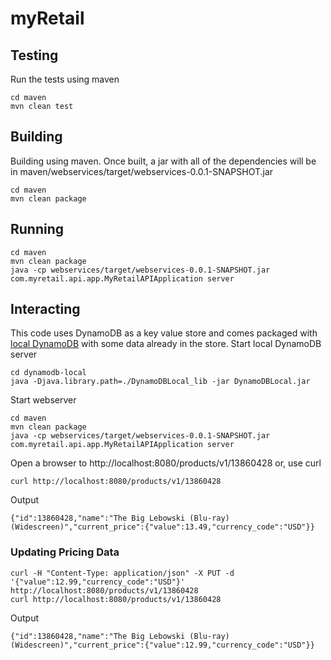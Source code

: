 # myRetail
## Testing
Run the tests using maven
```
cd maven
mvn clean test
```

## Building
Building using maven.  Once built, a jar with all of the dependencies will be in maven/webservices/target/webservices-0.0.1-SNAPSHOT.jar
```
cd maven
mvn clean package
```
## Running
```
cd maven
mvn clean package
java -cp webservices/target/webservices-0.0.1-SNAPSHOT.jar com.myretail.api.app.MyRetailAPIApplication server
```

## Interacting
This code uses DynamoDB as a key value store and comes packaged with [local DynamoDB](http://docs.aws.amazon.com/amazondynamodb/latest/developerguide/Tools.DynamoDBLocal.html) with some data already in the store.
Start local DynamoDB server
```
cd dynamodb-local
java -Djava.library.path=./DynamoDBLocal_lib -jar DynamoDBLocal.jar
```
Start webserver
```
cd maven
mvn clean package
java -cp webservices/target/webservices-0.0.1-SNAPSHOT.jar com.myretail.api.app.MyRetailAPIApplication server
```
Open a browser to http://localhost:8080/products/v1/13860428 or, use curl
```
curl http://localhost:8080/products/v1/13860428
```
Output
```
{"id":13860428,"name":"The Big Lebowski (Blu-ray) (Widescreen)","current_price":{"value":13.49,"currency_code":"USD"}}
```

### Updating Pricing Data
```
curl -H "Content-Type: application/json" -X PUT -d '{"value":12.99,"currency_code":"USD"}' http://localhost:8080/products/v1/13860428
curl http://localhost:8080/products/v1/13860428
```
Output
```
{"id":13860428,"name":"The Big Lebowski (Blu-ray) (Widescreen)","current_price":{"value":12.99,"currency_code":"USD"}}
```